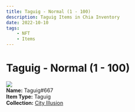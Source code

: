 ```yaml
---
title: Taguig - Normal (1 - 100)
description: Taguig Items in Chia Inventory
date: 2022-10-10
tags:
    - NFT
    - Items
---
```


# Taguig - Normal (1 - 100)
<div class="item_thumbnail">
<img loading="lazy" src="https://hg2wtgkz46m2ztpjoqeuyzebf4fe2xgirmjbzzcidqfz26y5pq.arweave.net/ObVpmVnnmazN6XQJTGSBLwpNXMiLEh-zkSBwLnXsdfI"><br/>
<div><strong>Name:</strong> Taguig#667</div>
<div><strong>Item Type:</strong> Taguig</div>
<div><strong>Collection:</strong> <a href="https://www.spacescan.io/xch/nft/collection/col1lend2dcn558km4wcwta4xnkfv3xpcmlp9kyt0m909emvfxechlyqdl5ndg">City Illusion</a></div>
</div>


